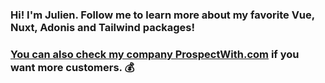 ### Hi! I'm Julien. Follow me to learn more about my favorite Vue, Nuxt, Adonis and Tailwind packages!

### [You can also check my company ProspectWith.com](https://www.prospectwith.com/) if you want more customers. 💰
